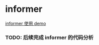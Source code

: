 # informer

[informer 使用 demo]((https://github.com/caoyingjunz/golang-learning/blob/master/practise/kubernetes-practise/infomer-practise.go))

### TODO: 后续完成 informer 的代码分析
